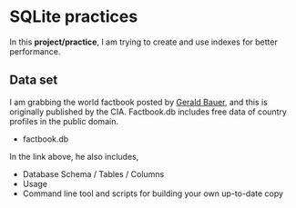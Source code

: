 # SQLite practices
In this **project/practice**, I am trying to create and use indexes for better performance. 

## Data set
I am grabbing the world factbook posted by [Gerald Bauer](https://github.com/factbook/factbook.sql), and this is originally published by the CIA. Factbook.db includes free data of country profiles in the public domain. 
- factbook.db

In the link above, he also includes,
- Database Schema / Tables / Columns
- Usage
- Command line tool and scripts for building your own up-to-date copy

